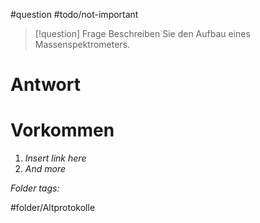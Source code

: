 
#question #todo/not-important  

> [!question] Frage
> Beschreiben Sie den Aufbau eines Massenspektrometers.
> 

# Antwort



# Vorkommen
1. *Insert link here*
2. *And more*


 *Folder tags:*

#folder/Altprotokolle